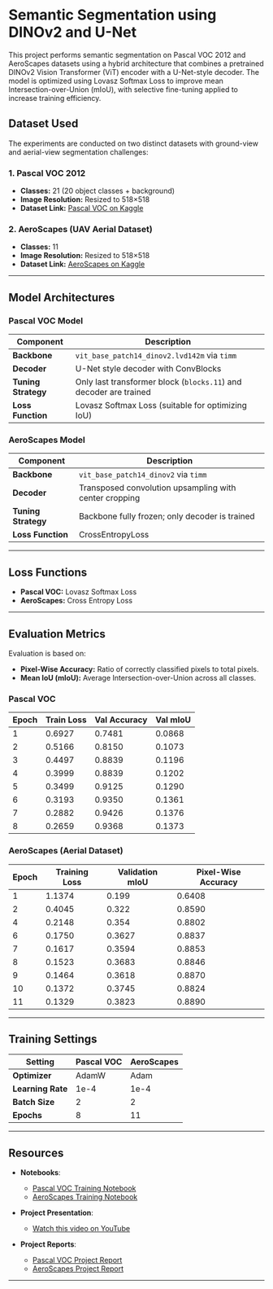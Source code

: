 # Semantic Segmentation using DINOv2 and U-Net

This project performs semantic segmentation on Pascal VOC 2012 and AeroScapes datasets using a hybrid architecture that combines a pretrained DINOv2 Vision Transformer (ViT) encoder with a U-Net-style decoder. The model is optimized using Lovasz Softmax Loss to improve mean Intersection-over-Union (mIoU), with selective fine-tuning applied to increase training efficiency.

## Dataset Used

The experiments are conducted on two distinct datasets with ground-view and aerial-view segmentation challenges:

### 1. Pascal VOC 2012
- **Classes:** 21 (20 object classes + background)
- **Image Resolution:** Resized to 518×518
- **Dataset Link:** [Pascal VOC on Kaggle](https://www.kaggle.com/datasets/huanghanchina/pascal-voc-2012)

### 2. AeroScapes (UAV Aerial Dataset)
- **Classes:** 11
- **Image Resolution:** Resized to 518×518
- **Dataset Link:** [AeroScapes on Kaggle](https://www.kaggle.com/datasets/kooaslansefat/uav-segmentation-aeroscapes/data)

---

## Model Architectures

### Pascal VOC Model

| Component | Description |
|-----------|-------------|
| **Backbone** | `vit_base_patch14_dinov2.lvd142m` via `timm` |
| **Decoder** | U-Net style decoder with ConvBlocks |
| **Tuning Strategy** | Only last transformer block (`blocks.11`) and decoder are trained |
| **Loss Function** | Lovasz Softmax Loss (suitable for optimizing IoU) |

### AeroScapes Model

| Component | Description |
|-----------|-------------|
| **Backbone** | `vit_base_patch14_dinov2` via `timm` |
| **Decoder** | Transposed convolution upsampling with center cropping |
| **Tuning Strategy** | Backbone fully frozen; only decoder is trained |
| **Loss Function** | CrossEntropyLoss |

---

## Loss Functions

- **Pascal VOC:** Lovasz Softmax Loss
- **AeroScapes:** Cross Entropy Loss

---

## Evaluation Metrics

Evaluation is based on:
- **Pixel-Wise Accuracy:** Ratio of correctly classified pixels to total pixels.
- **Mean IoU (mIoU):** Average Intersection-over-Union across all classes.

### Pascal VOC

| Epoch | Train Loss | Val Accuracy | Val mIoU |
|-------|------------|--------------|----------|
| 1     | 0.6927     | 0.7481       | 0.0868   |
| 2     | 0.5166     | 0.8150       | 0.1073   |
| 3     | 0.4497     | 0.8839       | 0.1196   |
| 4     | 0.3999     | 0.8839       | 0.1202   |
| 5     | 0.3499     | 0.9125       | 0.1290   |
| 6     | 0.3193     | 0.9350       | 0.1361   |
| 7     | 0.2882     | 0.9426       | 0.1376   |
| 8     | 0.2659     | 0.9368       | 0.1373   |

### AeroScapes (Aerial Dataset)

| Epoch | Training Loss | Validation mIoU | Pixel-Wise Accuracy |
|-------|----------------|------------------|----------------------|
| 1     | 1.1374         | 0.199            | 0.6408               |
| 2     | 0.4045         | 0.322            | 0.8590               |
| 4     | 0.2148         | 0.354            | 0.8802               |
| 6     | 0.1750         | 0.3627           | 0.8837               |
| 7     | 0.1617         | 0.3594           | 0.8853               |
| 8     | 0.1523         | 0.3683           | 0.8846               |
| 9     | 0.1464         | 0.3618           | 0.8870               |
| 10    | 0.1372         | 0.3745           | 0.8824               |
| 11    | 0.1329         | 0.3823           | 0.8890               |

---

## Training Settings

| Setting         | Pascal VOC         | AeroScapes      |
|-----------------|--------------------|------------------|
| **Optimizer**   | AdamW              | Adam             |
| **Learning Rate**| 1e-4              | 1e-4             |
| **Batch Size**  | 2                  | 2                |
| **Epochs**      | 8                  | 11               |

---

## Resources

- **Notebooks**:
  - [Pascal VOC Training Notebook](./pascal_training.ipynb)
  - [AeroScapes Training Notebook](./aerial_training.ipynb)

- **Project Presentation**:
  - [Watch this video on YouTube](https://youtu.be/h-K6XyY-x-w?si=bvMmiE8Rc742R1_K)

- **Project Reports**:
  - [Pascal VOC Project Report](./pascal_voc_report.pdf)
  - [AeroScapes Project Report](./aeroscapes_report.pdf)
---


